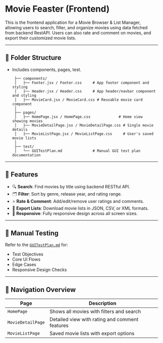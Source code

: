 # Movie Feaster (Frontend)

This is the frontend application for a Movie Browser & List Manager, allowing users to search, filter, and organize movies using data fetched from backend RestAPI. Users can also rate and comment on movies, and export their customized movie lists.

---

## 📁 Folder Structure
- Includes components, pages, test.
   ```
    ├── components/
    │   ├── Footer.jsx / Footer.css     # App footer component and styling
    │   ├── Header.jsx / Header.css     # App header/navbar component and styling
    │   ├── MovieCard.jsx / MovieCard.css # Reusable movie card component
    │
    ├── pages/
    │   ├── HomePage.jsx / HomePage.css             # Home view showing movies
    │   ├── MovieDetailPage.jsx / MovieDetailPage.css # Single movie details
    │   ├── MovieListPage.jsx / MovieListPage.css     # User's saved movie lists
    │
    ├── test/
    │   └── GUITestPlan.md              # Manual GUI test plan documentation

---

## 🚀 Features

- 🔍 **Search**: Find movies by title using backend RESTful API.
- 🗂️ **Filter**: Sort by genre, release year, and rating range.
- ⭐ **Rate & Comment**: Add/edit/remove user ratings and comments.
- 📝 **Export Lists**: Download movie lists in JSON, CSV, or XML formats.
- 📱 **Responsive**: Fully responsive design across all screen sizes.

---

## 🧪 Manual Testing

Refer to the [`GUITestPlan.md`](src/test/GUITestPlan.md) for:

- Test Objectives
- Core UI Flows
- Edge Cases
- Responsive Design Checks

---

## 🧭 Navigation Overview

| Page              | Description                                      |
|-------------------|--------------------------------------------------|
| `HomePage`        | Shows all movies with filters and search         |
| `MovieDetailPage` | Detailed view with rating and comment features   |
| `MovieListPage`   | Saved movie lists with export options            |

